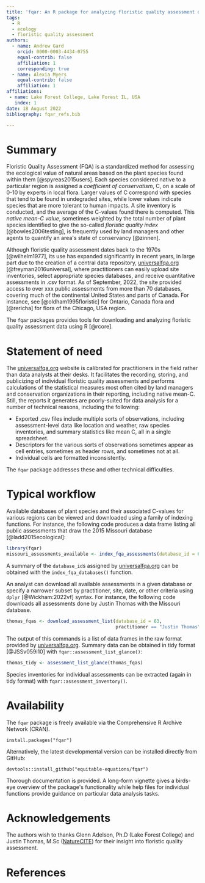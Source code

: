 ```yaml
---
title: 'fqar: An R package for analyzing floristic quality assessment data'
tags:
  - R
  - ecology
  - floristic quality assessment
authors:
  - name: Andrew Gard
    orcid: 0000-0003-4434-0755
    equal-contrib: false
    affiliation: 1
    corresponding: true 
  - name: Alexia Myers
    equal-contrib: false 
    affiliation: 1
affiliations:
 - name: Lake Forest College, Lake Forest IL, USA
   index: 1
date: 18 August 2022
bibliography: fqar_refs.bib

---
```


# Summary

Floristic Quality Assessment (FQA) is a standardized method for assessing the ecological value of natural areas based on the plant species found within them [@spyreas2015users]. Each species considered native to a particular region is assigned a *coefficient of conservatism*, C, on a scale of 0-10 by experts in local flora. Larger values of C correspond with species that tend to be found in undegraded sites, while lower values indicate species that are more tolerant to human impacts. A site inventory is conducted, and the average of the C-values found there is computed. This *native mean-C value*, sometimes weighted by the total number of plant species identified to give the so-called *floristic quality index* [@bowles2006testing], is frequently used by land managers and other agents to quantify an area's state of conservancy [@zinnen]. 

Although floristic quality assessment dates back to the  1970s [@wilhelm1977], its use has expanded significantly in recent years, in large part due to the creation of a central data repository, [universalfqa.org](https://universalfqa.org/) [@freyman2016universal], where practitioners can easily upload site inventories, select appropriate species databases, and receive quantitative assessments in .csv format. As of September, 2022, the site provided access to over xxx public assessments from more than 70 databases, covering much of the continental United States and parts of Canada. For instance, see [@oldham1995floristic] for Ontario, Canada flora and [@rericha] for flora of the Chicago, USA region.

The `fqar` packages provides tools for downloading and analyzing floristic quality assessment data using R [@rcore].

# Statement of need

The [universalfqa.org](https://universalfqa.org/) website is calibrated for practitioners in the field rather than data analysts at their desks. It facilitates the recording, storing, and publicizing of individual floristic quality assessments and performs calculations of the statistical measures most often cited by land managers and conservation organizations in their reporting, including native mean-C. Still, the reports it generates are poorly-suited for data analysis for a number of technical reasons, including the following:

- Exported .csv files include multiple sorts of observations, including assessment-level data like location and weather, raw species inventories, and summary statistics like mean C, all in a single spreadsheet.
- Descriptors for the various sorts of observations sometimes appear as cell entries, sometimes as header rows, and sometimes not at all.
- Individual cells are formatted inconsistently.

The `fqar` package addresses these and other technical difficulties. 

# Typical workflow

Available databases of plant species and their associated C-values for various regions can be viewed and downloaded using a family of indexing functions. For instance, the following code produces a data frame listing all public assessments that draw the 2015 Missouri database [@ladd2015ecological]:

```r 
library(fqar)
missouri_assessments_available <- index_fqa_assessments(database_id = 63)
```

A summary of the `database_id`s assigned by  [universalfqa.org](https://universalfqa.org/) can be obtained with the `index_fqa_databases()` function.

An analyst can download all available assessments in a given database or specify a narrower subset by practitioner, site, date, or other criteria using `dplyr` [@Wickham:2022vf] syntax. For instance, the following code downloads all assessments done by Justin Thomas with the Missouri database.

```r
thomas_fqas <- download_assessment_list(database_id = 63,
                                        practitioner == "Justin Thomas")
```

The output of this commands is a list of data frames in the raw format provided by [universalfqa.org](https://universalfqa.org/). Summary data can be obtained in tidy format [@JSSv059i10] with `fqar::assessment_list_glance()`:

```r
thomas_tidy <- assessment_list_glance(thomas_fqas)
```

Species inventories for individual assessments can be extracted (again in tidy format) with `fqar::assessment_inventory()`.

# Availability

The `fqar` package is freely available via the Comprehensive R Archive Network (CRAN). 

`install.packages("fqar")`

Alternatively, the latest developmental version can be installed directly from GitHub:

`devtools::install_github("equitable-equations/fqar")`

Thorough documentation is provided. A long-form vignette gives a birds-eye overview of the package's functionality while help files for individual functions provide guidance on particular data analysis tasks. 

# Acknowledgements

The authors wish to thanks Glenn Adelson, Ph.D  (Lake Forest College) and Justin Thomas, M.Sc ([NatureCITE](https://www.naturecite.org/)) for their insight into floristic quality assessment. 

# References


